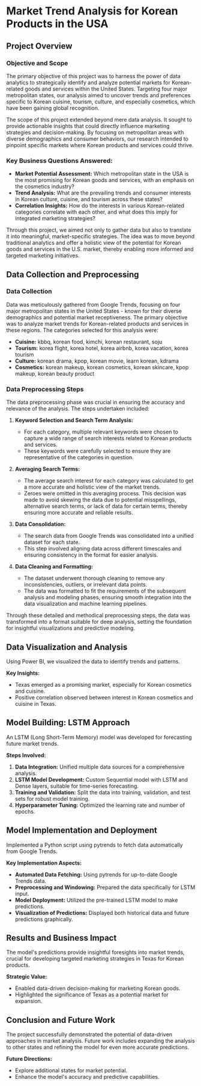 # Market Trend Analysis for Korean Products in the USA

## **Project Overview**

### **Objective and Scope**
The primary objective of this project was to harness the power of data analytics to strategically identify and analyze potential markets for Korean-related goods and services within the United States. Targeting four major metropolitan states, our analysis aimed to uncover trends and preferences specific to Korean cuisine, tourism, culture, and especially cosmetics, which have been gaining global recognition.

The scope of this project extended beyond mere data analysis. It sought to provide actionable insights that could directly influence marketing strategies and decision-making. By focusing on metropolitan areas with diverse demographics and consumer behaviors, our research intended to pinpoint specific markets where Korean products and services could thrive.

### **Key Business Questions Answered:**
- **Market Potential Assessment:** Which metropolitan state in the USA is the most promising for Korean goods and services, with an emphasis on the cosmetics industry?
- **Trend Analysis:** What are the prevailing trends and consumer interests in Korean culture, cuisine, and tourism across these states?
- **Correlation Insights:** How do the interests in various Korean-related categories correlate with each other, and what does this imply for integrated marketing strategies?

Through this project, we aimed not only to gather data but also to translate it into meaningful, market-specific strategies. The idea was to move beyond traditional analytics and offer a holistic view of the potential for Korean goods and services in the U.S. market, thereby enabling more informed and targeted marketing initiatives.


## **Data Collection and Preprocessing**

### **Data Collection**
Data was meticulously gathered from Google Trends, focusing on four major metropolitan states in the United States - known for their diverse demographics and potential market receptiveness. The primary objective was to analyze market trends for Korean-related products and services in these regions. The categories selected for this analysis were:

- **Cuisine:** kbbq, korean food, kimchi, korean restaurant, soju
- **Tourism:** korea flight, korea hotel, korea airbnb, korea vacation, korea tourism
- **Culture:** korean drama, kpop, korean movie, learn korean, kdrama
- **Cosmetics:** korean makeup, korean cosmetics, korean skincare, kpop makeup, korean beauty product

### **Data Preprocessing Steps**
The data preprocessing phase was crucial in ensuring the accuracy and relevance of the analysis. The steps undertaken included:

1. **Keyword Selection and Search Term Analysis:**
   - For each category, multiple relevant keywords were chosen to capture a wide range of search interests related to Korean products and services.
   - These keywords were carefully selected to ensure they are representative of the categories in question.

2. **Averaging Search Terms:**
   - The average search interest for each category was calculated to get a more accurate and holistic view of the market trends.
   - Zeroes were omitted in this averaging process. This decision was made to avoid skewing the data due to potential misspellings, alternative search terms, or lack of data for certain terms, thereby ensuring more accurate and reliable results.

3. **Data Consolidation:**
   - The search data from Google Trends was consolidated into a unified dataset for each state.
   - This step involved aligning data across different timescales and ensuring consistency in the format for easier analysis.

4. **Data Cleaning and Formatting:**
   - The dataset underwent thorough cleaning to remove any inconsistencies, outliers, or irrelevant data points.
   - The data was formatted to fit the requirements of the subsequent analysis and modeling phases, ensuring smooth integration into the data visualization and machine learning pipelines.

Through these detailed and methodical preprocessing steps, the data was transformed into a format suitable for deep analysis, setting the foundation for insightful visualizations and predictive modeling.




## **Data Visualization and Analysis**
Using Power BI, we visualized the data to identify trends and patterns. 

**Key Insights:**
- Texas emerged as a promising market, especially for Korean cosmetics and cuisine.
- Positive correlation observed between interest in Korean cosmetics and cuisine in Texas.

## **Model Building: LSTM Approach**
An LSTM (Long Short-Term Memory) model was developed for forecasting future market trends. 

**Steps Involved:**
1. **Data Integration:** Unified multiple data sources for a comprehensive analysis.
2. **LSTM Model Development:** Custom Sequential model with LSTM and Dense layers, suitable for time-series forecasting.
3. **Training and Validation:** Split the data into training, validation, and test sets for robust model training.
4. **Hyperparameter Tuning:** Optimized the learning rate and number of epochs.


## **Model Implementation and Deployment**
Implemented a Python script using pytrends to fetch data automatically from Google Trends.

**Key Implementation Aspects:**
- **Automated Data Fetching:** Using pytrends for up-to-date Google Trends data.
- **Preprocessing and Windowing:** Prepared the data specifically for LSTM input.
- **Model Deployment:** Utilized the pre-trained LSTM model to make predictions.
- **Visualization of Predictions:** Displayed both historical data and future predictions graphically.


## **Results and Business Impact**
The model's predictions provide insightful foresights into market trends, crucial for developing targeted marketing strategies in Texas for Korean products.

**Strategic Value:**
- Enabled data-driven decision-making for marketing Korean goods.
- Highlighted the significance of Texas as a potential market for expansion.

## **Conclusion and Future Work**
The project successfully demonstrated the potential of data-driven approaches in market analysis. Future work includes expanding the analysis to other states and refining the model for even more accurate predictions.

**Future Directions:**
- Explore additional states for market potential.
- Enhance the model's accuracy and predictive capabilities.
